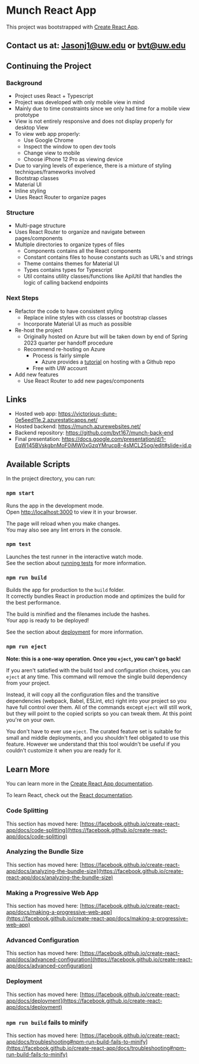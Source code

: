 # Munch React App

This project was bootstrapped with [Create React App](https://github.com/facebook/create-react-app).

## Contact us at: Jasonj1@uw.edu or bvt@uw.edu

## Continuing the Project

### Background

* Project uses React + Typescript
* Project was developed with only mobile view in mind
 * Mainly due to time constraints since we only had time for a mobile view prototype
 * View is not entirely responsive and does not display properly for desktop View
 * To view web app properly:
   * Use Google Chrome
   * Inspect the window to open dev tools
   * Change view to mobile
   * Choose iPhone 12 Pro as viewing device
* Due to varying levels of experience, there is a mixture of styling techniques/frameworks involved
 * Bootstrap classes
 * Material UI
 * Inline styling
* Uses React Router to organize pages

### Structure

* Multi-page structure
 * Uses React Router to organize and navigate between pages/components
* Multiple directories to organize types of files
  * Components contains all the React components
  * Constant contains files to house constants such as URL's and strings
  * Theme contains themes for Material UI
  * Types contains types for Typescript
  * Util contains utility classes/functions like ApiUtil that handles the logic of calling backend endpoints

### Next Steps

* Refactor the code to have consistent styling
  * Replace inline styles with css classes or bootstrap classes
  * Incorporate Material UI as much as possible
* Re-host the project
  * Originally hosted on Azure but will be taken down by end of Spring 2023 quarter per handoff procedure
  * Recommend re-hosting on Azure
    * Process is fairly simple
      - Azure provides a [tutorial](https://learn.microsoft.com/en-us/azure/static-web-apps/getting-started?tabs=react) on hosting with a Github repo
    * Free with UW account
* Add new features
  * Use React Router to add new pages/components


## Links

* Hosted web app: https://victorious-dune-0e5eed11e.2.azurestaticapps.net/
* Hosted backend: https://munch.azurewebsites.net/
* Backend repository: https://github.com/bvt167/munch-back-end
* Final presentation: https://docs.google.com/presentation/d/1-EqW145BVskgbnMoF0iMW0xGzqYMrucp8-4sMCL25og/edit#slide=id.p

## Available Scripts

In the project directory, you can run:

### `npm start`

Runs the app in the development mode.\
Open [http://localhost:3000](http://localhost:3000) to view it in your browser.

The page will reload when you make changes.\
You may also see any lint errors in the console.

### `npm test`

Launches the test runner in the interactive watch mode.\
See the section about [running tests](https://facebook.github.io/create-react-app/docs/running-tests) for more information.

### `npm run build`

Builds the app for production to the `build` folder.\
It correctly bundles React in production mode and optimizes the build for the best performance.

The build is minified and the filenames include the hashes.\
Your app is ready to be deployed!

See the section about [deployment](https://facebook.github.io/create-react-app/docs/deployment) for more information.

### `npm run eject`

**Note: this is a one-way operation. Once you `eject`, you can't go back!**

If you aren't satisfied with the build tool and configuration choices, you can `eject` at any time. This command will remove the single build dependency from your project.

Instead, it will copy all the configuration files and the transitive dependencies (webpack, Babel, ESLint, etc) right into your project so you have full control over them. All of the commands except `eject` will still work, but they will point to the copied scripts so you can tweak them. At this point you're on your own.

You don't have to ever use `eject`. The curated feature set is suitable for small and middle deployments, and you shouldn't feel obligated to use this feature. However we understand that this tool wouldn't be useful if you couldn't customize it when you are ready for it.

## Learn More

You can learn more in the [Create React App documentation](https://facebook.github.io/create-react-app/docs/getting-started).

To learn React, check out the [React documentation](https://reactjs.org/).

### Code Splitting

This section has moved here: [https://facebook.github.io/create-react-app/docs/code-splitting](https://facebook.github.io/create-react-app/docs/code-splitting)

### Analyzing the Bundle Size

This section has moved here: [https://facebook.github.io/create-react-app/docs/analyzing-the-bundle-size](https://facebook.github.io/create-react-app/docs/analyzing-the-bundle-size)

### Making a Progressive Web App

This section has moved here: [https://facebook.github.io/create-react-app/docs/making-a-progressive-web-app](https://facebook.github.io/create-react-app/docs/making-a-progressive-web-app)

### Advanced Configuration

This section has moved here: [https://facebook.github.io/create-react-app/docs/advanced-configuration](https://facebook.github.io/create-react-app/docs/advanced-configuration)

### Deployment

This section has moved here: [https://facebook.github.io/create-react-app/docs/deployment](https://facebook.github.io/create-react-app/docs/deployment)

### `npm run build` fails to minify

This section has moved here: [https://facebook.github.io/create-react-app/docs/troubleshooting#npm-run-build-fails-to-minify](https://facebook.github.io/create-react-app/docs/troubleshooting#npm-run-build-fails-to-minify)
